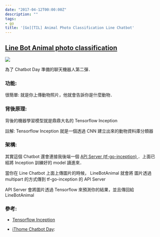 ```yaml
---
date: "2017-04-12T00:00:00Z"
description: ""
tags:
- go
title: '[Go][TIL] Animal Photo Classification Line Chatbot'
---
```


## [Line Bot Animal photo classification](https://github.com/kkdai/LineBotAnimal)

![](https://github.com/kkdai/LineBotAnimal/blob/master/images/icon.PNG?raw=true)

為了 Chatbot Day 準備的聊天機器人第二彈．

### 功能:

很簡單: 就是你上傳動物照片，他就會告訴你是什麼動物．

### 背後原理:

背後的機器學習模型就是鼎鼎大名的 Tensorflow Inception

註解: Tensorflow Inception 就是一個透過 CNN 建立出來的動物資料庫分類器

### 架構:

其實這個 Chatbot 還會連接我後端一個 [API Server (tf-go-inception) ](https://github.com/kkdai/tf-go-inception) ．上面已經將 Inception 訓練好的 model 讀進來． 

當你在 Line Chatbot 上面上傳圖片的時候， LineBotAnimal 就會將 圖片透過 multipart 的方式傳到 tf-go-inception 的 API Server

API Server 會將圖片透過 Tensorflow 來預測你的結果，並且傳回給 LineBotAnimal



### 參考: 

- [Tensorflow Inception](https://github.com/tensorflow/models/tree/master/inception)

- [iThome Chatbot Day](http://chatbot.ithome.com.tw/): 